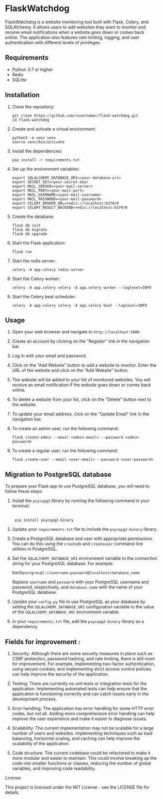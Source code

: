 # FlaskWatchdog
<p>FlaskWatchdog is a website monitoring tool built with Flask, Celery, and SQLAlchemy. It allows users to add websites they want to monitor and receive email notifications when a website goes down or comes back online. The application also features rate limiting, logging, and user authentication with different levels of privileges.</p>
<h2>Requirements</h2>
<ul>
  <li>Python 3.7 or higher</li>
  <li>Redis</li>
  <li>SQLlite</li>
</ul>
<h2>Installation</h2>
<ol>
  <li>
    <p>Clone the repository:</p>
    <pre><code>git clone https://github.com/&lt;username&gt;/flask-watchdog.git
cd flask-watchdog</code></pre>
  </li>
  <li>
    <p>Create and activate a virtual environment:</p>
    <pre><code>python3 -m venv venv
source venv/bin/activate</code></pre>
  </li>
  <li>
    <p>Install the dependencies:</p>
    <pre><code>pip install -r requirements.txt</code></pre>
  </li>
  <li>
    <p>Set up the environment variables:</p>
    <pre><code>export SQLALCHEMY_DATABASE_URI=&lt;your-database-uri&gt;
export SECRET_KEY=&lt;your-secret-key&gt;
export MAIL_SERVER=&lt;your-mail-server&gt;
export MAIL_PORT=&lt;your-mail-port&gt;
export MAIL_USERNAME=&lt;your-mail-username&gt;
export MAIL_PASSWORD=&lt;your-mail-password&gt;
export CELERY_BROKER_URL=redis://localhost:6379/0
export CELERY_RESULT_BACKEND=redis://localhost:6379/0</code></pre>
  </li>
  <li>
    <p>Create the database:</p>
    <pre><code>flask db init
flask db migrate
flask db upgrade</code></pre>
  </li>
  <li>
    <p>Start the Flask application:</p>
    <pre><code>flask run</code></pre>
  </li>
  <li>
    <p>Start the redis server:</p>
    <pre><code>celery -A app.celery redis-server</code></pre>
  </li>
  <li>
    <p>Start the Celery worker:</p>
    <pre><code>celery -A app.celery celery -A app.celery worker --loglevel=INFO</code></pre>
  </li>
  <li>
    <p>Start the Celery beat scheduler:</p>
    <pre><code>celery -A app.celery celery -A app.celery beat --loglevel=INFO</code></pre>
  </li>
</ol>
<h2>Usage</h2>
<ol>
  <li>
    <p>Open your web browser and navigate to <code>http://localhost:5000</code>.</p>
  </li>
  <li>
    <p>Create an account by clicking on the "Register" link in the navigation bar.</p>
  </li>
  <li>
    <p>Log in with your email and password.</p>
  </li>
  <li>
    <p>Click on the "Add Website" button to add a website to monitor. Enter the URL of the website and click on the "Add Website" button.</p>
  </li>
 <li><p>The website will be added to your list of monitored websites. You will receive an email notification if the website goes down or comes back online.</p></li>
 <li><p>To delete a website from your list, click on the "Delete" button next to the website.</p></li>
 <li><p>To update your email address, click on the "Update Email" link in the navigation bar.</p></li>
 <li><p>To create an admin user, run the following command:</p><pre><span></span><code>flask create-admin <span>--email</span> &lt;admin-email&gt; <span>--password</span> &lt;admin-password&gt;
</code></pre></li>
  <li><p>To create a regular user, run the following command:</p><pre><span></span><code>flask <span>create</span><span>-</span><span>user</span> <span>--email &lt;user-email&gt; --password &lt;user-password&gt;</span>
</code></pre></li>
</ol>
<h2> Migration to PostgreSQL database</h2>
<p>To prepare your Flask app to use PostgreSQL database, you will need to follow these steps:</p>
<ol>
 <li><p>Install the <code>psycopg2</code> library by running the following command in your terminal:</p><pre><span></span>
 <code>pip install psycopg2-<span>binary</span>
</code></pre></li>
 <li><p>Update your <code>requirements.txt</code> file to include the <code>psycopg2-binary</code> library.</p></li>
 <li><p>Create a PostgreSQL database and user with appropriate permissions. You can do this using the <code>createdb</code> and <code>createuser</code> command-line utilities in PostgreSQL.</p></li>
 <li><p>Set the <code>SQLALCHEMY_DATABASE_URI</code> environment variable to the connection string for your PostgreSQL database. For example:</p><pre><span>bash</span><code>postgresql://username:password@localhost/database_name
</code></pre><p>Replace <code>username</code> and <code>password</code> with your PostgreSQL username and password, respectively, and <code>database_name</code> with the name of your PostgreSQL database.</p></li>
 <li><p>Update your <code>config.py</code> file to use PostgreSQL as your database by setting the <code>SQLALCHEMY_DATABASE_URI</code> configuration variable to the value of the <code>SQLALCHEMY_DATABASE_URI</code> environment variable.</p></li>
 <li><p>In your <code>requirements.txt</code> file, add the <code>psycopg2-binary</code> library as a dependency.</p></li>
</ol>
<h2>Fields for improvement :</h2>
<ol>
 <li><p>Security: Although there are some security measures in place such as CSRF protection, password hashing, and rate limiting, there is still room for improvement. For example, implementing two-factor authentication, using secure cookies, and implementing strict access control policies can help improve the security of the application.</p></li>
 <li><p>Testing: There are currently no unit tests or integration tests for the application. Implementing automated tests can help ensure that the application is functioning correctly and can catch issues early in the development process.</p></li>
 <li><p>Error handling: The application has error handling for some HTTP error codes, but not all. Adding more comprehensive error handling can help improve the user experience and make it easier to diagnose issues.</p></li>
 <li><p>Scalability: The current implementation may not be scalable for a large number of users and websites. Implementing techniques such as load balancing, horizontal scaling, and caching can help improve the scalability of the application.</p></li>
 <li><p>Code structure: The current codebase could be refactored to make it more modular and easier to maintain. This could involve breaking up the code into smaller functions or classes, reducing the number of global variables, and improving code readability.</p></li>
</ol>
 
</ol>License
<p>This project is licensed under the MIT License - see the LICENSE file for details.</p>
